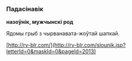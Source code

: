 ### Падасінавік
**назоўнік, мужчынскі род**

Ядомы грыб з чырванавата-жоўтай шапкай.

<a rel="author">[http://rv-blr.com/](http://rv-blr.com/slounik.jsp?letterId=0&maskId=0&pageId=2013)</a>
